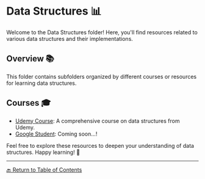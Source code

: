 # Data Structures 📊

Welcome to the Data Structures folder! Here, you'll find resources related to various data structures and their implementations.

## Overview 📚

This folder contains subfolders organized by different courses or resources for learning data structures.

## Courses 🎓

- [Udemy Course](./1-UdemyCourse/index.md): A comprehensive course on data structures from Udemy.
- [Google Student](./2-GoogleStudent/index.md): Coming soon...!

Feel free to explore these resources to deepen your understanding of data structures. Happy learning! 🚀

---

[🔙 Return to Table of Contents](https://kernel-rb.github.io/CSLearningToolkit/)